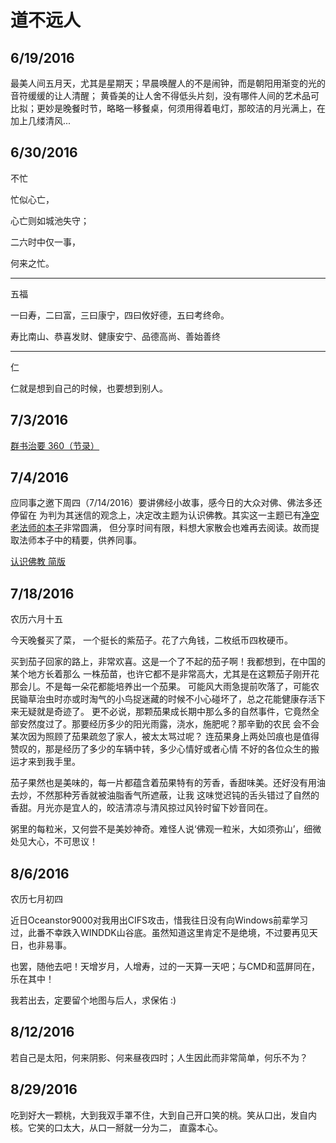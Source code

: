 # 道不远人
## 6/19/2016

最美人间五月天，尤其是星期天；早晨唤醒人的不是闹钟，而是朝阳用渐变的光的音符缓缓的让人清醒；
黄昏美的让人舍不得低头片刻，没有哪件人间的艺术品可比拟；更妙是晚餐时节，略略一移餐桌，何须用得着电灯，那皎洁的月光满上，在加上几缕清风...


## 6/30/2016

不忙

忙似心亡，

心亡则如城池失守；

二六时中仅一事，

何来之忙。

---

五福

一曰寿，二曰富，三曰康宁，四曰攸好德，五曰考终命。


寿比南山、恭喜发财、健康安宁、品德高尚、善始善终

---

仁

仁就是想到自己的时候，也要想到别人。


## 7/3/2016

[群书治要 360（节录）](important.md#nomenu)


## 7/4/2016

应同事之邀下周四（7/14/2016）要讲佛经小故事，感今日的大众对佛、佛法多还停留在
为判为其迷信的观念上，决定改主题为认识佛教。其实这一主题已有[净空老法师的本子](http://www.amtb.org.tw/pdf/17-01jiangji.pdf)非常圆满，
但分享时间有限，料想大家散会也难再去阅读。故而提取法师本子中的精要，供养同事。

[认识佛教 简版](understanding_buddhism.md)

##  7/18/2016

农历六月十五

今天晚餐买了菜， 一个挺长的紫茄子。花了六角钱，二枚纸币四枚硬币。

买到茄子回家的路上，非常欢喜。这是一个了不起的茄子啊！我都想到，在中国的某个地方长着那么
一株茄苗，也许它都不是非常高大，尤其是在这颗茄子刚开花那会儿。不是每一朵花都能培养出一个茄果。
可能风大雨急提前吹落了，可能农民锄草治虫时亦或时淘气的小鸟捉迷藏的时候不小心碰坏了，总之花能健康存活下来无疑就是奇迹了。
更不必说，那颗茄果成长期中那么多的自然事件，它竟然全部安然度过了。那要经历多少的阳光雨露，浇水，施肥呢？那辛勤的农民
会不会某次因为照顾了茄果疏忽了家人，被太太骂过呢？ 连茄果身上两处凹痕也是值得赞叹的，那是经历了多少的车辆中转，多少心情好或者心情
不好的各位众生的搬运才来到我手里。

茄子果然也是美味的，每一片都蕴含着茄果特有的芳香，香甜味美。还好没有用油去炒，不然那种芳香就被油脂香气所遮蔽，让我
这味觉迟钝的舌头错过了自然的香甜。月光亦是宜人的，皎洁清凉与清风掠过风铃时留下妙音同在。

粥里的每粒米，又何尝不是美妙神奇。难怪人说‘佛观一粒米，大如须弥山’，细微处见大心，不可思议！


## 8/6/2016

农历七月初四

近日Oceanstor9000对我用出CIFS攻击，惜我往日没有向Windows前辈学习过，此番不幸跌入WINDDK山谷底。虽然知道这里肯定不是绝境，不过要再见天日，也非易事。

也罢，随他去吧！天增岁月，人增寿，过的一天算一天吧；与CMD和蓝屏同在，乐在其中！

我若出去，定要留个地图与后人，求保佑 :)


## 8/12/2016

若自己是太阳，何来阴影、何来昼夜四时；人生因此而非常简单，何乐不为？


## 8/29/2016

吃到好大一颗桃，大到我双手罩不住，大到自己开口笑的桃。笑从口出，发自内核。它笑的口太大，从口一掰就一分为二，
直露本心。


















